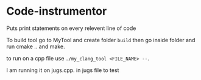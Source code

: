 # Code-instrumentor
Puts print statements on every relevent line of code

To build tool go to MyTool and create folder `build`
then go inside folder and run cmake .. and make.

to run on a cpp file use `./my_clang_tool <FILE_NAME> --`.

I am running it on jugs.cpp. in jugs file to test
